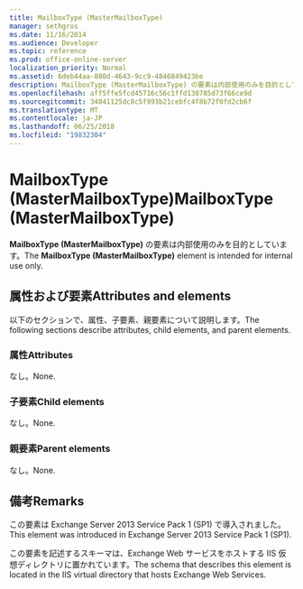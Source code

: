 ```yaml
---
title: MailboxType (MasterMailboxType)
manager: sethgros
ms.date: 11/16/2014
ms.audience: Developer
ms.topic: reference
ms.prod: office-online-server
localization_priority: Normal
ms.assetid: 6deb44aa-080d-4643-9cc9-4846849423be
description: MailboxType (MasterMailboxType) の要素は内部使用のみを目的としています。
ms.openlocfilehash: aff5ffe5fcd45716c56c1ffd130785d73f66ce9d
ms.sourcegitcommit: 34041125dc8c5f993b21cebfc4f8b72f0fd2cb6f
ms.translationtype: MT
ms.contentlocale: ja-JP
ms.lasthandoff: 06/25/2018
ms.locfileid: "19832304"
---
```

# <a name="mailboxtype-mastermailboxtype"></a><span data-ttu-id="18ee7-103">MailboxType (MasterMailboxType)</span><span class="sxs-lookup"><span data-stu-id="18ee7-103">MailboxType (MasterMailboxType)</span></span>

<span data-ttu-id="18ee7-104">**MailboxType (MasterMailboxType)** の要素は内部使用のみを目的としています。</span><span class="sxs-lookup"><span data-stu-id="18ee7-104">The **MailboxType (MasterMailboxType)** element is intended for internal use only.</span></span> 

## <a name="attributes-and-elements"></a><span data-ttu-id="18ee7-105">属性および要素</span><span class="sxs-lookup"><span data-stu-id="18ee7-105">Attributes and elements</span></span>

<span data-ttu-id="18ee7-106">以下のセクションで、属性、子要素、親要素について説明します。</span><span class="sxs-lookup"><span data-stu-id="18ee7-106">The following sections describe attributes, child elements, and parent elements.</span></span>
  
### <a name="attributes"></a><span data-ttu-id="18ee7-107">属性</span><span class="sxs-lookup"><span data-stu-id="18ee7-107">Attributes</span></span>

<span data-ttu-id="18ee7-108">なし。</span><span class="sxs-lookup"><span data-stu-id="18ee7-108">None.</span></span>
  
### <a name="child-elements"></a><span data-ttu-id="18ee7-109">子要素</span><span class="sxs-lookup"><span data-stu-id="18ee7-109">Child elements</span></span>

<span data-ttu-id="18ee7-110">なし。</span><span class="sxs-lookup"><span data-stu-id="18ee7-110">None.</span></span>
  
### <a name="parent-elements"></a><span data-ttu-id="18ee7-111">親要素</span><span class="sxs-lookup"><span data-stu-id="18ee7-111">Parent elements</span></span>

<span data-ttu-id="18ee7-112">なし。</span><span class="sxs-lookup"><span data-stu-id="18ee7-112">None.</span></span>
  
## <a name="remarks"></a><span data-ttu-id="18ee7-113">備考</span><span class="sxs-lookup"><span data-stu-id="18ee7-113">Remarks</span></span>

<span data-ttu-id="18ee7-114">この要素は Exchange Server 2013 Service Pack 1 (SP1) で導入されました。</span><span class="sxs-lookup"><span data-stu-id="18ee7-114">This element was introduced in Exchange Server 2013 Service Pack 1 (SP1).</span></span>
  
<span data-ttu-id="18ee7-115">この要素を記述するスキーマは、Exchange Web サービスをホストする IIS 仮想ディレクトリに置かれています。</span><span class="sxs-lookup"><span data-stu-id="18ee7-115">The schema that describes this element is located in the IIS virtual directory that hosts Exchange Web Services.</span></span>
  

